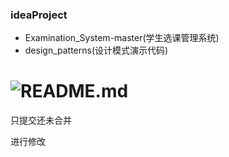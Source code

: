 ### ideaProject
- Examination_System-master(学生选课管理系统)
- design_patterns(设计模式演示代码)
# ![README.md](https://yijiebuyi.com/file/5a677ad6ed0e752df033715dd09dfbaf)

只提交还未合并

进行修改